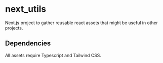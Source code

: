 # next_utils

Next.js project to gather reusable react assets that might be useful in other projects.

## Dependencies

All assets require Typescript and Tailwind CSS.
